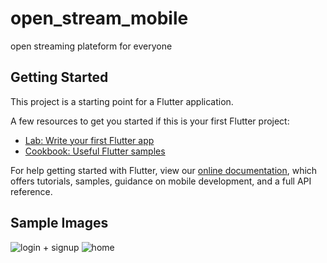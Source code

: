 
# open_stream_mobile

open streaming plateform for everyone

## Getting Started

This project is a starting point for a Flutter application.

A few resources to get you started if this is your first Flutter project:

- [Lab: Write your first Flutter app](https://flutter.dev/docs/get-started/codelab)
- [Cookbook: Useful Flutter samples](https://flutter.dev/docs/cookbook)

For help getting started with Flutter, view our
[online documentation](https://flutter.dev/docs), which offers tutorials,
samples, guidance on mobile development, and a full API reference.

## Sample Images
![login + signup](https://user-images.githubusercontent.com/62440911/112030277-1e83af80-8b60-11eb-987d-5c8436d315d1.jpg)
![home](https://user-images.githubusercontent.com/62440911/112030828-a8cc1380-8b60-11eb-9c48-4286faefac87.jpg)
